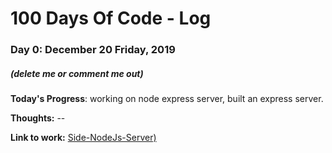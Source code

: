 # 100 Days Of Code - Log

### Day 0: December 20 Friday, 2019
##### (delete me or comment me out)

**Today's Progress**: working on node express server, built an express server.

**Thoughts:** --

**Link to work:** [Side-NodeJs-Server)](https://github.com/xoraus/Side-NodeJs-Server)